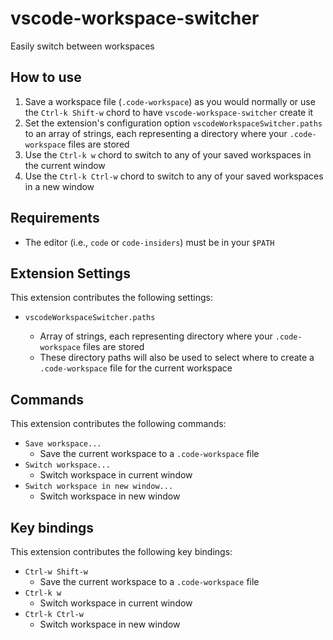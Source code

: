 # vscode-workspace-switcher

Easily switch between workspaces

## How to use

1. Save a workspace file (`.code-workspace`) as you would normally or use the `Ctrl-k Shift-w` chord to have `vscode-workspace-switcher` create it
2. Set the extension's configuration option `vscodeWorkspaceSwitcher.paths` to an array of strings, each representing a directory where your `.code-workspace` files are stored
3. Use the `Ctrl-k w` chord to switch to any of your saved workspaces in the current window
4. Use the `Ctrl-k Ctrl-w` chord to switch to any of your saved workspaces in a new window

## Requirements

* The editor (i.e., `code` or `code-insiders`) must be in your `$PATH`

## Extension Settings

This extension contributes the following settings:

* `vscodeWorkspaceSwitcher.paths`

  * Array of strings, each representing directory where your `.code-workspace` files are stored
  * These directory paths will also be used to select where to create a `.code-workspace` file for the current workspace

## Commands

This extension contributes the following commands:

* `Save workspace...`
  * Save the current workspace to a `.code-workspace` file
* `Switch workspace...`
  * Switch workspace in current window
* `Switch workspace in new window...`
  * Switch workspace in new window

## Key bindings

This extension contributes the following key bindings:

* `Ctrl-w Shift-w`
  * Save the current workspace to a `.code-workspace` file
* `Ctrl-k w`
  * Switch workspace in current window
* `Ctrl-k Ctrl-w`
  * Switch workspace in new window
